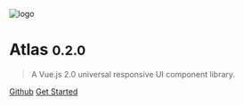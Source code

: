 
![logo](_media/icon.svg)

# Atlas <small>0.2.0</small>

> A Vue.js 2.0 universal responsive UI component library.

[Github](https://github.com/cotabox/atlas)
[Get Started](#atlas-ui)
